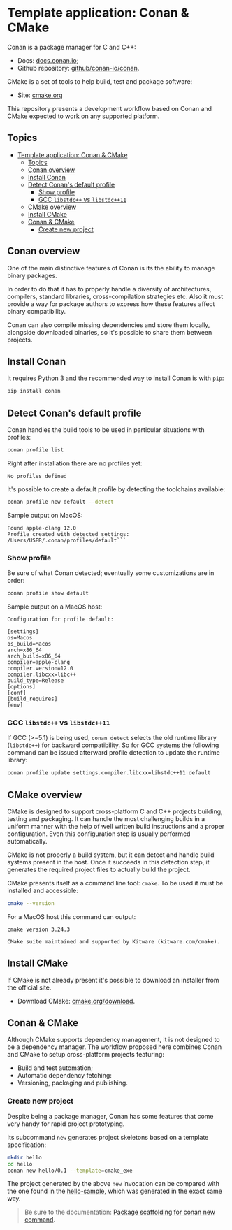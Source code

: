 # Template application: Conan & CMake

Conan is a package manager for C and C++:

- Docs: [docs.conan.io][conanDocs];
- Github repository: [github/conan-io/conan][conanGithub].

CMake is a set of tools to help build, test and package software:

- Site: [cmake.org][cmakeSite]

[conanDocs]: https://docs.conan.io/en/latest/
[conanGithub]: https://github.com/conan-io/conan
[cmakeSite]: https://cmake.org/

This repository presents a development workflow based on Conan and CMake expected to work on any supported platform.

## Topics

- [Template application: Conan \& CMake](#template-application-conan--cmake)
  - [Topics](#topics)
  - [Conan overview](#conan-overview)
  - [Install Conan](#install-conan)
  - [Detect Conan's default profile](#detect-conans-default-profile)
    - [Show profile](#show-profile)
    - [GCC `libstdc++` vs `libstdc++11`](#gcc-libstdc-vs-libstdc11)
  - [CMake overview](#cmake-overview)
  - [Install CMake](#install-cmake)
  - [Conan \& CMake](#conan--cmake)
    - [Create new project](#create-new-project)

## Conan overview

One of the main distinctive features of Conan is its the ability to manage binary packages.

In order to do that it has to properly handle a diversity of architectures, compilers, standard libraries, cross-compilation strategies etc. Also it must provide a way for package authors to express how these features affect binary compatibility.

Conan can also compile missing dependencies and store them locally, alongside downloaded binaries, so it's possible to share them between projects.

## Install Conan

It requires Python 3 and the recommended way to install Conan is with `pip`:

```bash
pip install conan
```

## Detect Conan's default profile

Conan handles the build tools to be used in particular situations with profiles:

```bash
conan profile list
```

Right after installation there are no profiles yet:

```output
No profiles defined
````

It's possible to create a default profile by detecting the toolchains available:

```bash
conan profile new default --detect
```

Sample output on MacOS:

```output
Found apple-clang 12.0
Profile created with detected settings: /Users/USER/.conan/profiles/default```
```

### Show profile

Be sure of what Conan detected; eventually some customizations are in order:

```bash
conan profile show default
```

Sample output on a MacOS host:

```output
Configuration for profile default:

[settings]
os=Macos
os_build=Macos
arch=x86_64
arch_build=x86_64
compiler=apple-clang
compiler.version=12.0
compiler.libcxx=libc++
build_type=Release
[options]
[conf]
[build_requires]
[env]
```

### GCC `libstdc++` vs `libstdc++11`

If GCC (>=5.1) is being used, `conan detect` selects the old runtime library (`libstdc++`) for backward compatibility. So for GCC systems the following command can be issued afterward profile detection to update the runtime library:

```bash
conan profile update settings.compiler.libcxx=libstdc++11 default
```

## CMake overview

CMake is designed to support cross-platform C and C++ projects building, testing and packaging. It can handle the most challenging builds in a uniform manner with the help of well written build instructions and a proper configuration. Even this configuration step is usually performed automatically.

CMake is not properly a build system, but it can detect and handle build systems present in the host. Once it succeeds in this detection step, it generates the required project files to actually build the project.

CMake presents itself as a command line tool: `cmake`. To be used it must be installed and accessible:

```bash
cmake --version
```

For a MacOS host this command can output:

```output
cmake version 3.24.3

CMake suite maintained and supported by Kitware (kitware.com/cmake).
```

## Install CMake

If CMake is not already present it's possible to download an installer from the official site.

- Download CMake: [cmake.org/download][cmakeDownload].

[cmakeDownload]: https://cmake.org/download/

## Conan & CMake

Although CMake supports dependency management, it is not designed to be a dependency manager. The workflow proposed here combines Conan and CMake to setup cross-platform projects featuring:

- Build and test automation;
- Automatic dependency fetching:
- Versioning, packaging and publishing.

### Create new project

Despite being a package manager, Conan has some features that come very handy for rapid project prototyping.

Its subcommand `new` generates project skeletons based on a template specification:

```bash
mkdir hello
cd hello
conan new hello/0.1 --template=cmake_exe
```

The project generated by the above `new` invocation can be compared with the one found in the [hello-sample](./hello-sample), which was generated in the exact same way.

> Be sure to the documentation: [Package scaffolding for conan new command][conanNewDocs].

[conanNewDocs]: https://docs.conan.io/en/1.53/extending/template_system/command_new.html
